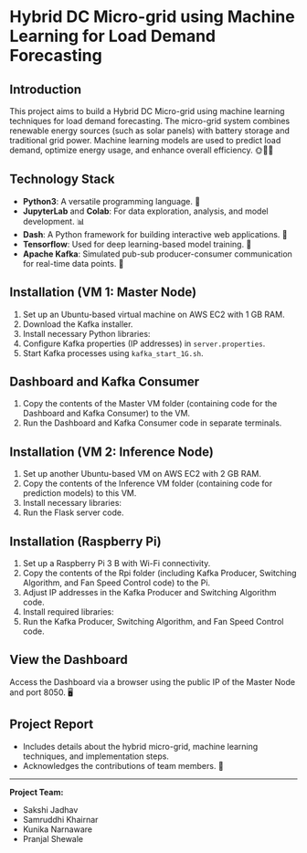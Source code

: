 # Hybrid DC Micro-grid using Machine Learning for Load Demand Forecasting

## Introduction
This project aims to build a Hybrid DC Micro-grid using machine learning techniques for load demand forecasting. The micro-grid system combines renewable energy sources (such as solar panels) with battery storage and traditional grid power. Machine learning models are used to predict load demand, optimize energy usage, and enhance overall efficiency. 🌞🔋💡

## Technology Stack
- **Python3**: A versatile programming language. 🐍
- **JupyterLab** and **Colab**: For data exploration, analysis, and model development. 📊
- **Dash**: A Python framework for building interactive web applications. 🚀
- **Tensorflow**: Used for deep learning-based model training. 🧠
- **Apache Kafka**: Simulated pub-sub producer-consumer communication for real-time data points. 🔄

## Installation (VM 1: Master Node)
1. Set up an Ubuntu-based virtual machine on AWS EC2 with 1 GB RAM.
2. Download the Kafka installer.
3. Install necessary Python libraries:
4. Configure Kafka properties (IP addresses) in `server.properties`.
5. Start Kafka processes using `kafka_start_1G.sh`.

## Dashboard and Kafka Consumer
1. Copy the contents of the Master VM folder (containing code for the Dashboard and Kafka Consumer) to the VM.
2. Run the Dashboard and Kafka Consumer code in separate terminals.

## Installation (VM 2: Inference Node)
1. Set up another Ubuntu-based VM on AWS EC2 with 2 GB RAM.
2. Copy the contents of the Inference VM folder (containing code for prediction models) to this VM.
3. Install necessary libraries:
4. Run the Flask server code.

## Installation (Raspberry Pi)
1. Set up a Raspberry Pi 3 B with Wi-Fi connectivity.
2. Copy the contents of the Rpi folder (including Kafka Producer, Switching Algorithm, and Fan Speed Control code) to the Pi.
3. Adjust IP addresses in the Kafka Producer and Switching Algorithm code.
4. Install required libraries:
5. Run the Kafka Producer, Switching Algorithm, and Fan Speed Control code.

## View the Dashboard
Access the Dashboard via a browser using the public IP of the Master Node and port 8050. 🖥️

## Project Report
- Includes details about the hybrid micro-grid, machine learning techniques, and implementation steps.
- Acknowledges the contributions of team members. 👏

---

**Project Team:**
- Sakshi Jadhav
- Samruddhi Khairnar
- Kunika Narnaware
- Pranjal Shewale